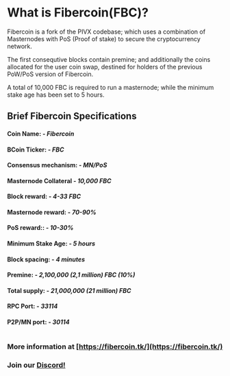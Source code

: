 # What is Fibercoin(FBC)?

Fibercoin is a fork of the PIVX codebase; which uses a combination of Masternodes with PoS (Proof of stake) to secure the cryptocurrency network.

The first consequtive blocks contain premine; and additionally the coins allocated for the user coin swap, destined for holders of the previous PoW/PoS version of Fibercoin.

A total of 10,000 FBC is required to run a masternode; while the minimum stake age has been set to 5 hours.


## Brief Fibercoin Specifications


#### Coin Name: - *Fibercoin*
#### BCoin Ticker: - *FBC*
#### Consensus mechanism: - *MN/PoS*
#### Masternode Collateral - *10,000 FBC*
#### Block reward: - *4-33 FBC*
#### Masternode reward: - *70-90%*
#### PoS reward:: - *10-30%*
#### Minimum Stake Age: - *5 hours*
#### Block spacing: - *4 minutes*
#### Premine: - *2,100,000 (2,1 million) FBC (10%)*
#### Total supply: - *21,000,000 (21 million) FBC*
#### RPC Port: - *33114*
#### P2P/MN port: - *30114*

#

### More information at [https://fibercoin.tk/](https://fibercoin.tk/)
### Join our [Discord!](https://discord.gg/hUvXmJj)

